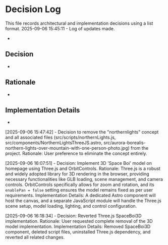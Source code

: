 # Decision Log

This file records architectural and implementation decisions using a list format.
2025-09-06 15:45:11 - Log of updates made.

-

## Decision

-

## Rationale

-

## Implementation Details

-

[2025-09-06 15:47:42] - Decision to remove the "northernlights" concept and all associated files (src/scripts/northernLights.js, src/components/NorthernLightsThreeJS.astro, src/aurora-borealis-northern-lights-over-mountain-with-one-person-photo.jpg) from the project. Rationale: User preference to eliminate the concept entirely.

[2025-09-06 16:07:51] - Decision: Implement 3D 'Space Boi' model on homepage using Three.js and OrbitControls. Rationale: Three.js is a robust and widely adopted library for 3D rendering in the browser, providing necessary functionalities like GLB loading, scene management, and camera controls. OrbitControls specifically allows for zoom and rotation, and its `enablePan = false` setting ensures the model remains fixed as per user requirements. Implementation Details: A dedicated Astro component will host the canvas, and a separate JavaScript module will handle the Three.js scene setup, model loading, lighting, and control configuration.

[2025-09-06 16:18:34] - Decision: Reverted Three.js SpaceBoi3D implementation. Rationale: User requested complete removal of the 3D model implementation. Implementation Details: Removed SpaceBoi3D component, deleted script files, uninstalled Three.js dependency, and reverted all related changes.

